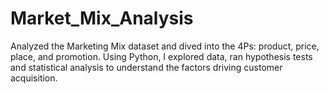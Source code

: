 # Market_Mix_Analysis
Analyzed the Marketing Mix dataset and dived into the 4Ps: product, price, place, and promotion. Using Python, I explored data, ran hypothesis tests and statistical analysis to understand the factors driving customer acquisition.
